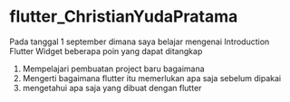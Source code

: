 # flutter_ChristianYudaPratama

Pada tanggal 1 september dimana saya belajar mengenai Introduction Flutter Widget beberapa poin yang dapat ditangkap

1. Mempelajari pembuatan project baru bagaimana 
2. Mengerti bagaimana flutter itu memerlukan apa saja sebelum dipakai
3. mengetahui apa saja yang dibuat dengan flutter